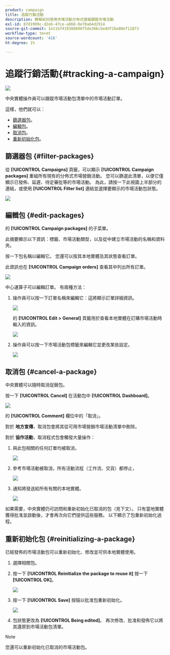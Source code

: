 ```yaml
---
product: campaign
title: 追蹤行銷活動
description: 瞭解如何使用市場活動分佈式營銷跟蹤市場活動
exl-id: 87d1909c-d2eb-47ce-a860-0e78a64d2914
source-git-commit: 1e11b7419388698f5de366cbeddf2be88ef12873
workflow-type: tm+mt
source-wordcount: '416'
ht-degree: 1%

---
```


# 追蹤行銷活動{#tracking-a-campaign}

![](../../assets/v7-only.svg)

中央實體操作員可以跟蹤市場活動包清單中的市場活動訂單。

這樣，他們就可以：

* [篩選器包](#filter-packages)。
* [編輯包](#edit-packages)。
* [取消包](#cancel-a-package)。
* [重新初始化包](#reinitializing-a-package)。

## 篩選器包 {#filter-packages}

從 **[!UICONTROL Campaigns]** 頁籤，可以顯示 **[!UICONTROL Campaign packages]** 重組所有現有的分佈式市場營銷活動。 您可以篩選此清單，以便它僅顯示已發佈、延遲、待定審批等的市場活動。 為此，請按一下此視圖上半部分的連結，或使用 **[!UICONTROL Filter list]** 連結並選擇要顯示的市場活動包狀態。

![](assets/mkg_dist_catalog_filter.png)

## 編輯包 {#edit-packages}

的 **[!UICONTROL Campaign packages]** 的子菜單。

此摘要顯示以下資訊：標籤、市場活動類型，以及從中建立市場活動的名稱和資料夾。

按一下包名稱以編輯它。 您還可以按其本地實體及其狀態查看訂單。

此資訊也在 **[!UICONTROL Campaign orders]** 查看其中列出所有訂單。

![](assets/mkg_dist_catalog_op_command_details.png)

中心運算子可以編輯訂單。 有兩種方法：

1. 操作員可以按一下訂單名稱來編輯它：這將顯示訂單詳細資訊。

   ![](assets/mkg_dist_catalog_op_command_edit1.png)

   的 **[!UICONTROL Edit > General]** 頁籤用於查看本地實體在訂購市場活動時輸入的資訊。

   ![](assets/mkg_dist_catalog_op_command_edit1a.png)

1. 操作員可以按一下市場活動包標籤來編輯它並更改某些設定。

   ![](assets/mkg_dist_catalog_op_command_edit2.png)

## 取消包 {#cancel-a-package}

中央實體可以隨時取消促銷包。

按一下 **[!UICONTROL Cancel]** 在活動包中 **[!UICONTROL Dashboard]**。

![](assets/mkg_dist_cancel_op_from_dashboard.png)

的 **[!UICONTROL Comment]** 欄位中的「取消」。

對於 **地方宣傳**，取消包會將其從可用市場營銷市場活動清單中刪除。

對於 **協作活動**，取消程式包會觸發大量操作：

1. 與此包相關的任何訂單均被取消，

   ![](assets/mkg_dist_mutual_op_cancelled.png)

1. 參考市場活動被取消，所有活動流程（工作流、交貨）都停止，

   ![](assets/mkg_dist_mutual_op_cancelled1.png)

1. 通知將發送給所有有關的本地實體。

   ![](assets/mkg_dist_mutual_op_cancelled2.png)

如果需要，中央實體仍可訪問和重新初始化已取消的包（見下文）。 只有當地實體獲得批准並啟動後，才會再次向它們提供這些服務。 以下顯示了包重新初始化過程。

## 重新初始化包 {#reinitializing-a-package}

已經發佈的市場活動包可以重新初始化、修改並可供本地實體使用。

1. 選擇相關包。
1. 按一下 **[!UICONTROL Reinitialize the package to reuse it]** 按一下 **[!UICONTROL OK]**。

   ![](assets/mkg_dist_mutual_op_reinit.png)

1. 按一下 **[!UICONTROL Save]** 按鈕以批准包重新初始化。

   ![](assets/mkg_dist_mutual_op_reinit2.png)

1. 包狀態更改為 **[!UICONTROL Being edited]**。 再次修改、批准和發佈它以將其還原到市場活動包清單。

>[!NOTE]
>
>您還可以重新初始化已取消的市場活動包。
